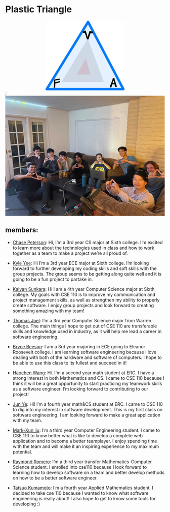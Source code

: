 # Plastic Triangle 
<img src="branding/logo.jpg" alt="drawing" style="
    width:250px;
    display: block;
    margin-left: auto;
    margin-right: auto;
    "/>;
![team photo](./branding/team.jpg)

## members:
- [Chase Peterson](https://github.com/cepeters-ucsd):
  Hi, I’m a 3rd year CS major at Sixth college. I’m excited to learn more about the technologies used in class and how to work together as a team to make a project we’re all proud of.

- [Kyle Yee](https://github.com/kyleyee20): 
  Hi I’m a 3rd year ECE major at Sixth college. I’m looking forward to further developing my coding skills and soft skills with the group projects. The group seems to be getting along quite well and it is going to be a fun project to partake in.

- [Kalyan Sunkara](https://github.com/Kalyan-Sunkara): 
  Hi I am a 4th year Computer Science major at Sixth college. My goals with CSE 110 is to improve my communication and project management skills, as well as strengthen my ability to properly create software. I enjoy group projects and look forward to creating something amazing with my team!
  
- [Thomas Joel](https://izzatommy.github.io/CSE110-WK0-1/):
 I’m a 3rd year Computer Science major from Warren college. The main things I hope to get out of CSE 110 are transferable skills and knowledge used in industry, as it will help me lead a career in software engineering.

- [Bryce Beeson](https://bbeeson.github.io/):
I am a 3rd year majoring in ECE going to Eleanor Roosevelt college. I am learning software engineering because I love dealing with both of the hardware and software of computers. I hope to be able to use this class to its fullest and succeed in it! 

- [Haochen Wang](https://haochenwang1243.github.io/):
Hi. I'm a second year math student at ERC. I have a strong interest in both Mathematics and CS. I came to CSE 110 because I think it will be a great opportunity to start practicing my teamwork skills as a software engineer. I’m looking forward to contributing to our project!

- [Jun Ye](https://github.com/jyip6):
Hi! I’m a fourth year math&CS student at ERC. I came to CSE 110 to dig into my interest in software development. This is my first class on software engineering. I am looking forward to make a great application with my team.

- [Mark-Xun liu](https://atomgroup530.github.io/CSE-110-FA22/): 
  I’m a third year Computer Engineering student. I came to CSE 110 to know better what is like to develop a complete web application and to become a better teamplayer. I enjoy spending time with the team and will make it an inspiring experience to my maximum potential.

- [Raymond Romero](https://raymond50romero.github.io/): 
  I’m a third year transfer Mathematics-Computer Science student. I enrolled into cse110 because I look forward to learning how to develop software on a team and better develop methods on how to be a better software engineer. 

- [Tatsuo Kumamoto](https://takkunkuma.github.io/):
  I’m a fourth year Applied Mathematics student. I decided to take cse 110 because I wanted to know what software engineering is really about! I also hope to get to know some tools for developing :)
